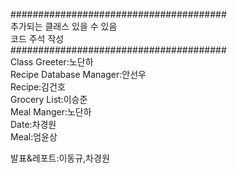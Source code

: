 #######################################  
추가되는 클래스 있을 수 있음  
코드 주석 작성  
#######################################  
Class 
Greeter:노단하  
Recipe Database Manager:안선우    
Recipe:김건호  
Grocery List:이승준  
Meal Manger:노단하  
Date:차경원  
Meal:엄윤상  
  
발표&레포트:이동규,차경원  

